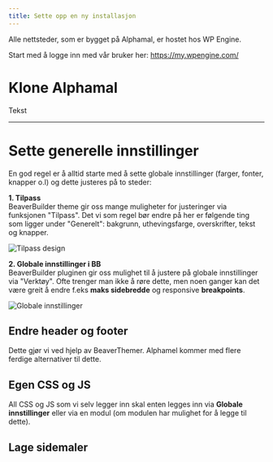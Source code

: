 ```yaml
--- 
title: Sette opp en ny installasjon
---
```


Alle nettsteder, som er bygget på Alphamal, er hostet hos WP Engine.

Start med å logge inn med vår bruker her: https://my.wpengine.com/

# Klone Alphamal

Tekst

---

# Sette generelle innstillinger

En god regel er å alltid starte med å sette globale innstillinger (farger, fonter, knapper o.l) og dette justeres på to steder:

**1. Tilpass**  
BeaverBuilder theme gir oss mange muligheter for justeringer via funksjonen "Tilpass". Det vi som regel bør endre på her er følgende ting som ligger under "Generelt": bakgrunn, uthevingsfarge, overskrifter, tekst og knapper.

![Tilpass design](../img/alphamal/tilpass.gif)

**2. Globale innstillinger i BB**  
BeaverBuilder pluginen gir oss mulighet til å justere på globale innstillinger via "Verktøy". Ofte trenger man ikke å røre dette, men noen ganger kan det være greit å endre f.eks __maks sidebredde__ og responsive __breakpoints__.

![Globale innstillinger](../img/alphamal/globale-innstillinger.gif)

## Endre header og footer

Dette gjør vi ved hjelp av BeaverThemer. Alphamel kommer med flere ferdige alternativer til dette.

## Egen CSS og JS

All CSS og JS som vi selv legger inn skal enten legges inn via **Globale innstillinger** eller via en modul (om modulen har mulighet for å legge til dette).

## Lage sidemaler